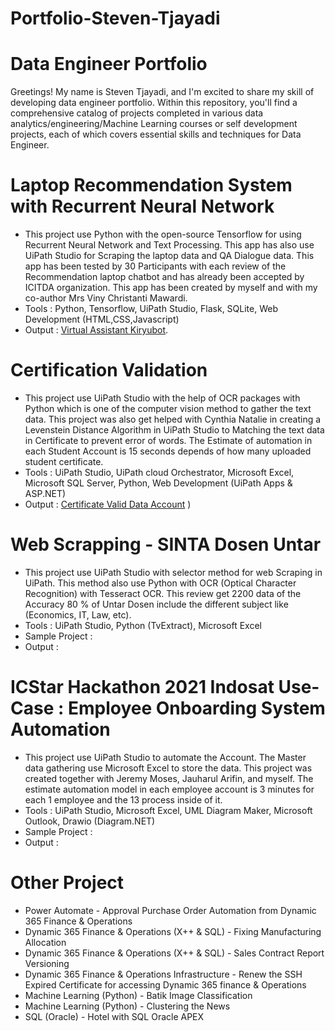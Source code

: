 # Portfolio-Steven-Tjayadi

# Data Engineer Portfolio 

Greetings! My name is Steven Tjayadi, and I'm excited to share my skill of developing data engineer portfolio. Within this repository, you'll find a comprehensive catalog of projects completed in various data analytics/engineering/Machine Learning courses or self development projects, each of which covers essential skills and techniques for Data Engineer.

# Laptop Recommendation System with Recurrent Neural Network

- This project use Python with the open-source Tensorflow for using Recurrent Neural Network and Text Processing. This app has also use UiPath Studio for Scraping the laptop data and QA Dialogue data. This app has been tested by 30 Participants with each review of the Recommendation laptop chatbot and has already been accepted by ICITDA organization. This app has been created by myself and with my co-author Mrs Viny Christanti Mawardi.
- Tools : Python, Tensorflow, UiPath Studio, Flask, SQLite, Web Development (HTML,CSS,Javascript)
- Output : [Virtual Assistant Kiryubot](http://valaptop.labirariset.com).

# Certification Validation

- This project use UiPath Studio with the help of OCR packages with Python which is one of the computer vision method to gather the text data. This project was also get helped with Cynthia Natalie in creating a Levenstein Distance Algorithm in UiPath Studio to Matching the text data in Certificate to prevent error of words. The Estimate of automation in each Student Account is 15 seconds depends of how many uploaded student certificate.
- Tools : UiPath Studio, UiPath cloud Orchestrator, Microsoft Excel, Microsoft SQL Server, Python, Web Development (UiPath Apps & ASP.NET)
- Output : [Certificate Valid Data Account](https://github.com/stevenkiryu/Portfolio-Steven-Tjayadi/assets/57402512/7a7d79b8-7420-480a-bb14-3b94a786ed84)
)

# Web Scrapping - SINTA Dosen Untar

- This project use UiPath Studio with selector method for web Scraping in UiPath. This method also use Python with OCR (Optical Character Recognition) with Tesseract OCR.
  This review get 2200 data of the Accuracy 80 % of Untar Dosen include the different subject like (Economics, IT, Law, etc).
- Tools : UiPath Studio, Python (TvExtract), Microsoft Excel
- Sample Project :
- Output :

# ICStar Hackathon 2021 Indosat Use-Case : Employee Onboarding System Automation 

- This project use UiPath Studio to automate the Account. The Master data gathering use Microsoft Excel to store the data. This project was created together with Jeremy Moses, Jauharul Arifin, and myself. The estimate automation model in each employee account is 3 minutes for each 1 employee and the 13 process inside of it.
- Tools : UiPath Studio, Microsoft Excel, UML Diagram Maker, Microsoft Outlook, Drawio (Diagram.NET)
- Sample Project :
- Output :

  
# Other Project 

- Power Automate - Approval Purchase Order Automation from Dynamic 365 Finance & Operations 
- Dynamic 365 Finance & Operations (X++ & SQL) - Fixing Manufacturing Allocation 
- Dynamic 365 Finance & Operations (X++ & SQL) - Sales Contract Report Versioning
- Dynamic 365 Finance & Operations Infrastructure - Renew the SSH Expired Certificate for accessing Dynamic 365 finance & Operations
- Machine Learning (Python)                       - Batik Image Classification
- Machine Learning (Python)                       - Clustering the News  
- SQL (Oracle)                                    - Hotel with SQL Oracle APEX 
